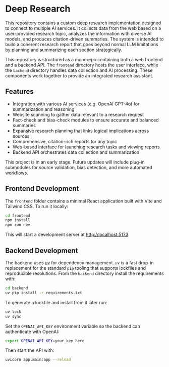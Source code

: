# Deep Research

This repository contains a custom deep research implementation designed to connect to multiple AI services. It collects data from the web based on a user-provided research topic, analyzes the information with diverse AI models, and produces citation-driven summaries. The system is intended to build a coherent research report that goes beyond normal LLM limitations by planning and summarizing each section strategically.

This repository is structured as a monorepo containing both a web frontend and a backend API. The `frontend` directory hosts the user interface, while the `backend` directory handles data collection and AI processing. These components work together to provide an integrated research assistant.


## Features

- Integration with various AI services (e.g. OpenAI GPT-4o) for summarization and reasoning
- Website scanning to gather data relevant to a research request
- Fact-check and bias-check modules to ensure accurate and balanced summaries
- Expansive research planning that links logical implications across sources
- Comprehensive, citation-rich reports for any topic
- Web-based interface for launching research tasks and viewing reports
- Backend API orchestrates data collection and summarization

This project is in an early stage. Future updates will include plug-in submodules for source validation, bias detection, and more automated workflows.

## Frontend Development

The `frontend` folder contains a minimal React application built with Vite and Tailwind CSS. To run it locally:

```bash
cd frontend
npm install
npm run dev
```

This will start a development server at <http://localhost:5173>.

## Backend Development

The backend uses [uv](https://github.com/astral-sh/uv) for dependency
management. `uv` is a fast drop-in replacement for the standard `pip` tooling
that supports lockfiles and reproducible resolutions. From the `backend`
directory install the requirements with:

```bash
cd backend
uv pip install -r requirements.txt
```

To generate a lockfile and install from it later run:

```bash
uv lock
uv sync
```

Set the `OPENAI_API_KEY` environment variable so the backend can authenticate
with OpenAI:

```bash
export OPENAI_API_KEY=your_key_here
```

Then start the API with:

```bash
uvicorn app.main:app --reload
```
